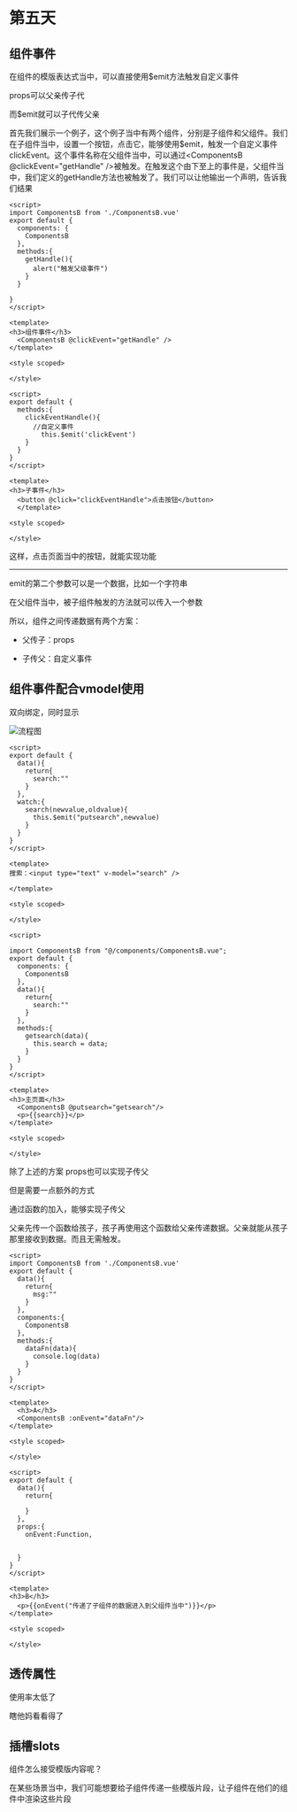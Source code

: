 # 第五天

## 组件事件

在组件的模版表达式当中，可以直接使用$emit方法触发自定义事件

props可以父亲传子代

而$emit就可以子代传父亲

首先我们展示一个例子，这个例子当中有两个组件，分别是子组件和父组件。我们在子组件当中，设置一个按钮，点击它，能够使用$emit，触发一个自定义事件clickEvent。这个事件名称在父组件当中，可以通过<ComponentsB @clickEvent="getHandle" />被触发。在触发这个由下至上的事件是，父组件当中，我们定义的getHandle方法也被触发了。我们可以让他输出一个声明，告诉我们结果

~~~~vue
<script>
import ComponentsB from './ComponentsB.vue'
export default {
  components: {
    ComponentsB
  },
  methods:{
    getHandle(){
      alert("触发父级事件")
    }
  }

}
</script>

<template>
<h3>组件事件</h3>
  <ComponentsB @clickEvent="getHandle" />
</template>

<style scoped>

</style>
~~~~



~~~~vue
<script>
export default {
  methods:{
    clickEventHandle(){
      //自定义事件
        this.$emit('clickEvent')
    }
  }
}
</script>

<template>
<h3>子事件</h3>
  <button @click="clickEventHandle">点击按钮</button>
  </template>

<style scoped>

</style>
~~~~

这样，点击页面当中的按钮，就能实现功能

------

emit的第二个参数可以是一个数据，比如一个字符串

在父组件当中，被子组件触发的方法就可以传入一个参数

所以，组件之间传递数据有两个方案：

* 父传子：props

* 子传父：自定义事件

  

## 组件事件配合vmodel使用

双向绑定，同时显示

![流程图](http://photos.swindle.icu/picture/typora%E5%9B%BE%E7%89%87%E5%AD%98%E5%82%A8/%E5%B1%8F%E5%B9%95%E6%88%AA%E5%9B%BE%202024-11-12%20165530.png)

~~~~vue
<script>
export default {
  data(){
    return{
      search:""
    }
  },
  watch:{
    search(newvalue,oldvalue){
      this.$emit("putsearch",newvalue)
    }
  }
}
</script>

<template>
搜索：<input type="text" v-model="search" />

</template>

<style scoped>

</style>
~~~~

~~~~vue
<script>

import ComponentsB from "@/components/ComponentsB.vue";
export default {
  components: {
    ComponentsB
  },
  data(){
    return{
      search:""
    }
  },
  methods:{
    getsearch(data){
      this.search = data;
    }
  }
}
</script>

<template>
<h3>主页面</h3>
  <ComponentsB @putsearch="getsearch"/>
  <p>{{search}}</p>
</template>

<style scoped>

</style>
~~~~

除了上述的方案 props也可以实现子传父

但是需要一点额外的方式

通过函数的加入，能够实现子传父

父亲先传一个函数给孩子，孩子再使用这个函数给父亲传递数据。父亲就能从孩子那里接收到数据。而且无需触发。

~~~~vue
<script>
import ComponentsB from './ComponentsB.vue'
export default {
  data(){
    return{
      msg:""
    }
  },
  components:{
    ComponentsB
  },
  methods:{
    dataFn(data){
      console.log(data)
    }
  }
}
</script>

<template>
  <h3>A</h3>
  <ComponentsB :onEvent="dataFn"/>
</template>

<style scoped>

</style>
~~~~



~~~~vue
<script>
export default {
  data(){
    return{

    }
  },
  props:{
    onEvent:Function,


  }
}
</script>

<template>
<h3>B</h3>
  <p>{{onEvent("传递了子组件的数据进入到父组件当中")}}</p>
</template>

<style scoped>

</style>
~~~~

## 透传属性

使用率太低了

瞎他妈看看得了

## 插槽slots

组件怎么接受模版内容呢？

在某些场景当中，我们可能想要给子组件传递一些模版片段，让子组件在他们的组件中渲染这些片段

